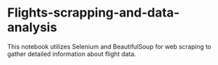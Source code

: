 # Flights-scrapping-and-data-analysis
This notebook utilizes Selenium and BeautifulSoup for web scraping to gather detailed information about flight data.
